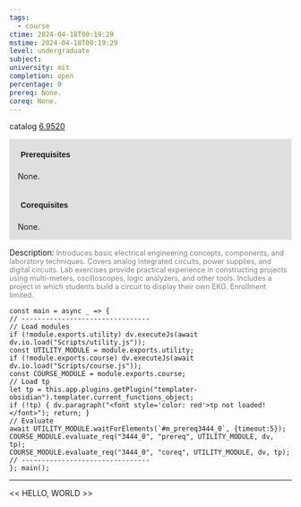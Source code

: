 ```yaml
---
tags:
  - course
ctime: 2024-04-18T00:19:29
mstime: 2024-04-18T00:19:29
level: undergraduate
subject: 
university: mit
completion: open
percentage: 0
prereq: None.
coreq: None.
---
```


catalog [6.9520](http://student.mit.edu/catalog/m6e.html#6.9520)

<span style="display: block; padding: 15px; background-color: rgb(100, 100, 100, 0.2);"><font id="m_prereq3444_0" style="display: block; font-family: Arial, sans-serif; font-weight: bold; padding: 5px">Prerequisites</font><br><span id="prereq3444_0">None.</span></span>
<span style="display: block; padding: 15px; background-color: rgb(100, 100, 100, 0.2);"><font id="m_coreq3444_0" style="display: block; font-family: Arial, sans-serif; font-weight: bold; padding: 5px">Corequisites</font><br><span id="coreq3444_0">None.</span></span>

<font style="">Description:</font>
<font style="color: grey; font-size: 0.8rem;">Introduces basic electrical engineering concepts, components, and laboratory techniques. Covers analog integrated circuits, power supplies, and digital circuits. Lab exercises provide practical experience in constructing projects using multi-meters, oscilloscopes, logic analyzers, and other tools. Includes a project in which students build a circuit to display their own EKG. Enrollment limited.</font>

```dataviewjs
const main = async _ => {
// --------------------------------
// Load modules
if (!module.exports.utility) dv.executeJs(await dv.io.load("Scripts/utility.js"));
const UTILITY_MODULE = module.exports.utility;
if (!module.exports.course) dv.executeJs(await dv.io.load("Scripts/course.js"));
const COURSE_MODULE = module.exports.course;
// Load tp
let tp = this.app.plugins.getPlugin("templater-obsidian").templater.current_functions_object;
if (!tp) { dv.paragraph("<font style='color: red'>tp not loaded!</font>"); return; }
// Evaluate
await UTILITY_MODULE.waitForElements(`#m_prereq3444_0`, {timeout:5});
COURSE_MODULE.evaluate_req("3444_0", "prereq", UTILITY_MODULE, dv, tp);
COURSE_MODULE.evaluate_req("3444_0", "coreq", UTILITY_MODULE, dv, tp);
// --------------------------------
}; main();
```

---

<< HELLO, WORLD >>
